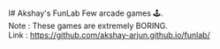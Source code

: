 I# Akshay's FunLab
Few arcade games 🕹.
</br> Note : These games are extremely BORING.
</br> Link : https://github.com/akshay-arjun.github.io/funlab/

